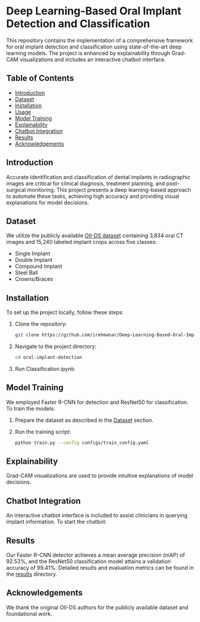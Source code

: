 # Deep Learning-Based Oral Implant Detection and Classification

This repository contains the implementation of a comprehensive framework for oral implant detection and classification using state-of-the-art deep learning models. The project is enhanced by explainability through Grad-CAM visualizations and includes an interactive chatbot interface.

## Table of Contents

- [Introduction](#introduction)
- [Dataset](#dataset)
- [Installation](#installation)
- [Usage](#usage)
- [Model Training](#model-training)
- [Explainability](#explainability)
- [Chatbot Integration](#chatbot-integration)
- [Results](#results)
- [Acknowledgements](#acknowledgements)

## Introduction

Accurate identification and classification of dental implants in radiographic images are critical for clinical diagnosis, treatment planning, and post-surgical monitoring. This project presents a deep learning-based approach to automate these tasks, achieving high accuracy and providing visual explanations for model decisions.

## Dataset

We utilize the publicly available [OII-DS dataset](https://example.com) containing 3,834 oral CT images and 15,240 labeled implant crops across five classes:
- Single Implant
- Double Implant
- Compound Implant
- Steel Ball
- Crowns/Braces

## Installation

To set up the project locally, follow these steps:

1. Clone the repository:
   ```bash
   git clone https://github.com/irehmanar/Deep-Learning-Based-Oral-Implant-Detection-and-Classification-with-Explainability.git
   ```

2. Navigate to the project directory:
   ```bash
   cd oral-implant-detection
   ```

3. Run Classification.ipynb 

## Model Training

We employed Faster R-CNN for detection and ResNet50 for classification. To train the models:

1. Prepare the dataset as described in the [Dataset](#dataset) section.

2. Run the training script:
   ```bash
   python train.py --config configs/train_config.yaml
   ```

## Explainability

Grad-CAM visualizations are used to provide intuitive explanations of model decisions. 

## Chatbot Integration

An interactive chatbot interface is included to assist clinicians in querying implant information. To start the chatbot:


## Results

Our Faster R-CNN detector achieves a mean average precision (mAP) of 92.53%, and the ResNet50 classification model attains a validation accuracy of 99.41%. Detailed results and evaluation metrics can be found in the [results](results/) directory.

## Acknowledgements

We thank the original OII-DS authors for the publicly available dataset and foundational work.
